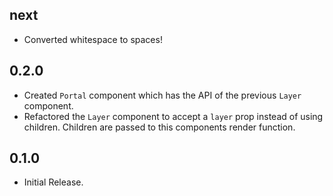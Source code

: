 ## next

- Converted whitespace to spaces!

## 0.2.0

- Created `Portal` component which has the API of the previous `Layer` component.
- Refactored the `Layer` component to accept a `layer` prop instead of using children. Children are passed to this components render function.

## 0.1.0

- Initial Release.